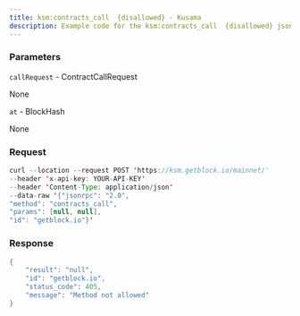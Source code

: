 ```yaml
---
title: ksm:contracts_call  {disallowed} - Kusama
description: Example code for the ksm:contracts_call  {disallowed} json-rpc method. Сomplete guide on how to use ksm:contracts_call  {disallowed} json-rpc in GetBlock.io Web3 documentation.
---
```


### Parameters


`callRequest` - ContractCallRequest

None

`at` - BlockHash

None

### Request

``` java
curl --location --request POST 'https://ksm.getblock.io/mainnet/'  
--header 'x-api-key: YOUR-API-KEY'  
--header 'Content-Type: application/json'  
--data-raw '{"jsonrpc": "2.0",
"method": "contracts_call",
"params": [null, null],
"id": "getblock.io"}'
```

###  Response

``` java
{
    "result": "null",
    "id": "getblock.io",
    "status_code": 405,
    "message": "Method not allowed"
}
```

